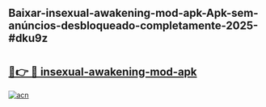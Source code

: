 ## Baixar-insexual-awakening-mod-apk-Apk-sem-anúncios-desbloqueado-completamente-2025-#dku9z

# <h2><a href="https://ainizakaria.my?title=insexual-awakening-mod-apk&ref=20M">🔗👉 🔴 insexual-awakening-mod-apk</a></h2>

[![acn](https://github.com/user-attachments/assets/0f9c940e-d8b0-45ae-aac7-cd30a18b3e1c)](https://ainizakaria.my?title=insexual-awakening-mod-apk&ref=20M)

